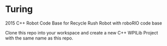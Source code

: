 # Turing
2015 C++ Robot Code Base for Recycle Rush Robot with roboRIO code base

Clone this repo into your workspace and create a new C++ WPILib Project with the same name as this repo.

